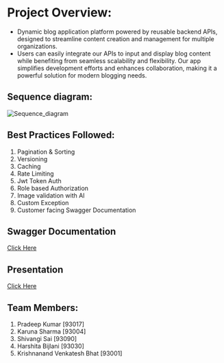 # Project Overview:
- Dynamic blog application platform powered by reusable backend APIs, designed to streamline content creation and management for multiple organizations. 
- Users can easily integrate our APIs to input and display blog content while benefiting from seamless scalability and flexibility. Our app simplifies development efforts and enhances collaboration, making it a powerful solution for modern blogging needs.

## Sequence diagram:
![Sequence_diagram](https://github.com/user-attachments/assets/4d5afb7b-bdee-473b-b4e1-f8e7b32b2a58)

## Best Practices Followed:
1. Pagination & Sorting
2. Versioning
3. Caching
4. Rate Limiting
5. Jwt Token Auth
6. Role based Authorization
7. Image validation with AI
8. Custom Exception 
9. Customer facing Swagger Documentation

## Swagger Documentation
[Click Here](http://localhost:8080/swagger-ui/index.html)

## Presentation
[Click Here](https://www.canva.com/design/DAGX4UPRfzI/l_76CArirCPYAf51BcZz2A/view?utm_content=DAGX4UPRfzI&utm_campaign=designshare&utm_medium=link2&utm_source=uniquelinks&utlId=h082345aeb1)

## Team Members:
1. Pradeep Kumar [93017]
2. Karuna Sharma [93004]
3. Shivangi Sai [93090]
4. Harshita Bijlani [93030]
5. Krishnanand Venkatesh Bhat [93001]
